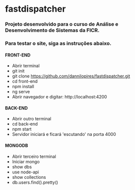 # fastdispatcher

### Projeto desenvolvido para o curso de Análise e Desenvolvimento de Sistemas da FICR.

### Para testar o site, siga as instruções abaixo.

#### FRONT-END
- Abrir terminal
- git init
- git clone https://github.com/dannilopires/fastdispatcher.git
- cd front-end
- npm install
- ng serve 
- Abrir navegador e digitar: http://localhost:4200

#### BACK-END
- Abrir outro terminal
- cd back-end
- npm start 
- Servidor iniciará e ficará 'escutando' na porta 4000

#### MONGODB
- Abrir terceiro terminal
- Iniciar mongo
- show dbs
- use node-api
- show collections
- db.users.find().pretty()  

